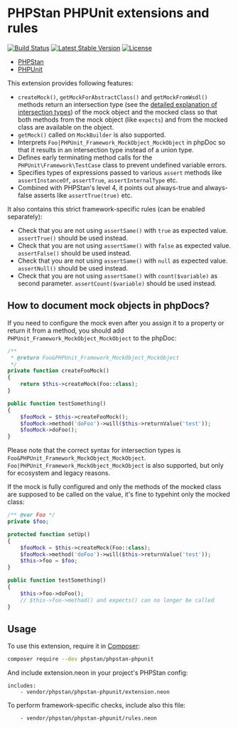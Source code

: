 # PHPStan PHPUnit extensions and rules

[![Build Status](https://travis-ci.org/phpstan/phpstan-phpunit.svg)](https://travis-ci.org/phpstan/phpstan-phpunit)
[![Latest Stable Version](https://poser.pugx.org/phpstan/phpstan-phpunit/v/stable)](https://packagist.org/packages/phpstan/phpstan-phpunit)
[![License](https://poser.pugx.org/phpstan/phpstan-phpunit/license)](https://packagist.org/packages/phpstan/phpstan-phpunit)

* [PHPStan](https://github.com/phpstan/phpstan)
* [PHPUnit](https://phpunit.de)

This extension provides following features:

* `createMock()`, `getMockForAbstractClass()` and `getMockFromWsdl()` methods return an intersection type (see the [detailed explanation of intersection types](https://medium.com/@ondrejmirtes/union-types-vs-intersection-types-fd44a8eacbb)) of the mock object and the mocked class so that both methods from the mock object (like `expects`) and from the mocked class are available on the object.
* `getMock()` called on `MockBuilder` is also supported.
* Interprets `Foo|PHPUnit_Framework_MockObject_MockObject` in phpDoc so that it results in an intersection type instead of a union type.
* Defines early terminating method calls for the `PHPUnit\Framework\TestCase` class to prevent undefined variable errors.
* Specifies types of expressions passed to various `assert` methods like `assertInstanceOf`, `assertTrue`, `assertInternalType` etc.
* Combined with PHPStan's level 4, it points out always-true and always-false asserts like `assertTrue(true)` etc.

It also contains this strict framework-specific rules (can be enabled separately):

* Check that you are not using `assertSame()` with `true` as expected value. `assertTrue()` should be used instead.
* Check that you are not using `assertSame()` with `false` as expected value. `assertFalse()` should be used instead.
* Check that you are not using `assertSame()` with `null` as expected value. `assertNull()` should be used instead.
* Check that you are not using `assertSame()` with `count($variable)` as second parameter. `assertCount($variable)` should be used instead.

## How to document mock objects in phpDocs?

If you need to configure the mock even after you assign it to a property or return it from a method, you should add `PHPUnit_Framework_MockObject_MockObject` to the phpDoc:

```php
/**
 * @return Foo&PHPUnit_Framework_MockObject_MockObject
 */
private function createFooMock()
{
	return $this->createMock(Foo::class);
}

public function testSomething()
{
	$fooMock = $this->createFooMock();
	$fooMock->method('doFoo')->will($this->returnValue('test'));
	$fooMock->doFoo();
}
```

Please note that the correct syntax for intersection types is `Foo&PHPUnit_Framework_MockObject_MockObject`. `Foo|PHPUnit_Framework_MockObject_MockObject` is also supported, but only for ecosystem and legacy reasons.

If the mock is fully configured and only the methods of the mocked class are supposed to be called on the value, it's fine to typehint only the mocked class:

```php
/** @var Foo */
private $foo;

protected function setUp()
{
	$fooMock = $this->createMock(Foo::class);
	$fooMock->method('doFoo')->will($this->returnValue('test'));
	$this->foo = $foo;
}

public function testSomething()
{
	$this->foo->doFoo();
	// $this->foo->method() and expects() can no longer be called
}
```

## Usage

To use this extension, require it in [Composer](https://getcomposer.org/):

```bash
composer require --dev phpstan/phpstan-phpunit
```

And include extension.neon in your project's PHPStan config:

```
includes:
	- vendor/phpstan/phpstan-phpunit/extension.neon
```

To perform framework-specific checks, include also this file:

```
	- vendor/phpstan/phpstan-phpunit/rules.neon
```
